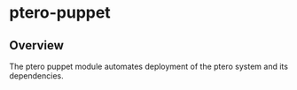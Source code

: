 ptero-puppet
===

Overview
--------

The ptero puppet module automates deployment of the ptero system and its
dependencies.
